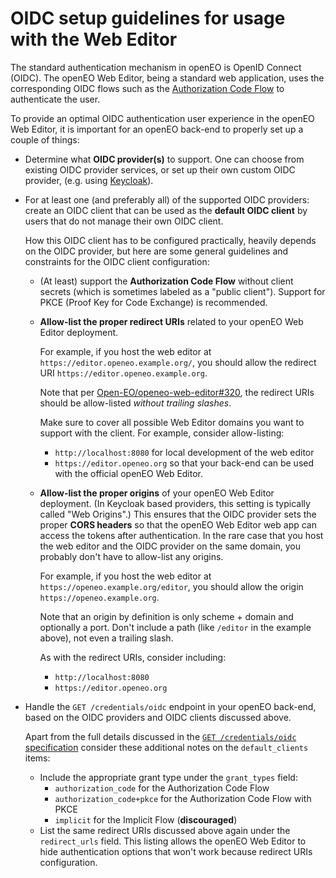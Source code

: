 # OIDC setup guidelines for usage with the Web Editor

The standard authentication mechanism in openEO is OpenID Connect (OIDC).
The openEO Web Editor, being a standard web application, uses the corresponding OIDC flows such as the
[Authorization Code Flow](https://openid.net/specs/openid-connect-core-1_0.html#CodeFlowAuth)
to authenticate the user.

To provide an optimal OIDC authentication user experience in the openEO Web Editor,
it is important for an openEO back-end to properly set up a couple of things:

- Determine what **OIDC provider(s)** to support.
  One can choose from existing OIDC provider services,
  or set up their own custom OIDC provider,
  (e.g. using [Keycloak](https://www.keycloak.org/)).

- For at least one (and preferably all) of the supported OIDC providers:
  create an OIDC client that can be used as the **default OIDC client**
  by users that do not manage their own OIDC client.

  How this OIDC client has to be configured practically,
  heavily depends on the OIDC provider,
  but here are some general guidelines and constraints
  for the OIDC client configuration:

  - (At least) support the **Authorization Code Flow** without client secrets
    (which is sometimes labeled as a "public client").
    Support for PKCE (Proof Key for Code Exchange) is recommended.

  - **Allow-list the proper redirect URIs** related to your openEO Web Editor deployment.

    For example, if you host the web editor at `https://editor.openeo.example.org/`,
    you should allow the redirect URI `https://editor.openeo.example.org`.

    Note that per [Open-EO/openeo-web-editor#320](https://github.com/Open-EO/openeo-web-editor/issues/320),
    the redirect URIs should be allow-listed *without trailing slashes*.

    Make sure to cover all possible Web Editor domains you want to support with the client.
    For example, consider allow-listing:
    - `http://localhost:8080` for local development of the web editor
    - `https://editor.openeo.org` so that your back-end can be used with the official openEO Web Editor.

  - **Allow-list the proper origins** of your openEO Web Editor deployment.
    (In Keycloak based providers, this setting is typically called "Web Origins".)
    This ensures that the OIDC provider sets the proper **CORS headers**
    so that the openEO Web Editor web app can access the tokens after authentication.
    In the rare case that you host the web editor and the OIDC provider on the same domain,
    you probably don't have to allow-list any origins.

    For example, if you host the web editor at `https://openeo.example.org/editor`,
    you should allow the origin `https://openeo.example.org`.

    Note that an origin by definition is only scheme + domain and optionally a port.
    Don't include a path (like `/editor` in the example above),
    not even a trailing slash.

    As with the redirect URIs, consider including:
    - `http://localhost:8080`
    - `https://editor.openeo.org`

- Handle the `GET /credentials/oidc` endpoint in your openEO back-end,
  based on the OIDC providers and OIDC clients discussed above.

  Apart from the full details discussed
  in the [`GET /credentials/oidc` specification](https://api.openeo.org/#tag/Account-Management/operation/authenticate-oidc)
  consider these additional notes on the `default_clients` items:

  - Include the appropriate grant type under the `grant_types` field:
    - `authorization_code` for the Authorization Code Flow
    - `authorization_code+pkce` for the Authorization Code Flow with PKCE
    - `implicit` for the Implicit Flow (**discouraged**)
  - List the same redirect URIs discussed above again under the `redirect_urls` field.
    This listing allows the openEO Web Editor to hide authentication options
    that won't work because redirect URIs configuration.
